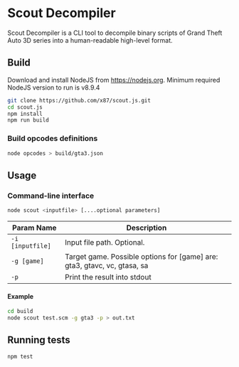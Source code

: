 # Scout Decompiler

Scout Decompiler is a CLI tool to decompile binary scripts of Grand Theft Auto 3D series into a human-readable high-level format. 

## Build
Download and install NodeJS from https://nodejs.org. Minimum required NodeJS version to run is v8.9.4
```bash
git clone https://github.com/x87/scout.js.git
cd scout.js 
npm install
npm run build
```

### Build opcodes definitions
```bash
node opcodes > build/gta3.json
```

## Usage

### Command-line interface
```bash
node scout <inputfile> [....optional parameters] 
``` 

| Param Name            | Description |
| --------------------- | --------
| `-i [inputfile]`      | Input file path. Optional. 
| `-g [game]`           | Target game. Possible options for [game] are: gta3, gtavc, vc, gtasa, sa
| `-p`                  | Print the result into stdout

#### Example
```bash
cd build
node scout test.scm -g gta3 -p > out.txt 
``` 

## Running tests
```bash
npm test
```